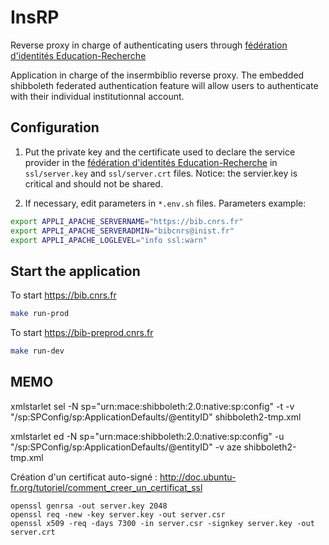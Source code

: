 # InsRP

Reverse proxy in charge of authenticating users through [fédération d'identités Education-Recherche](https://federation.renater.fr/registry?action=get_all)


Application in charge of the insermbiblio reverse proxy. The embedded shibboleth federated  authentication feature will allow users to authenticate with their individual institutionnal account.

## Configuration

1) Put the private key and the certificate used to declare the service provider in the [fédération d'identités Education-Recherche](https://federation.renater.fr/registry?action=get_all) in ``ssl/server.key`` and ``ssl/server.crt`` files.
Notice: the servier.key is critical and should not be shared.

2) If necessary, edit parameters in ``*.env.sh`` files.
Parameters example:
```bash
export APPLI_APACHE_SERVERNAME="https://bib.cnrs.fr"
export APPLI_APACHE_SERVERADMIN="bibcnrs@inist.fr"
export APPLI_APACHE_LOGLEVEL="info ssl:warn"
```

## Start the application

To start https://bib.cnrs.fr
```bash
make run-prod
```

To start https://bib-preprod.cnrs.fr
```bash
make run-dev
```

## MEMO

xmlstarlet sel -N sp="urn:mace:shibboleth:2.0:native:sp:config" -t -v "/sp:SPConfig/sp:ApplicationDefaults/@entityID" shibboleth2-tmp.xml

xmlstarlet ed -N sp="urn:mace:shibboleth:2.0:native:sp:config" -u "/sp:SPConfig/sp:ApplicationDefaults/@entityID" -v aze shibboleth2-tmp.xml

Création d'un certificat auto-signé :
http://doc.ubuntu-fr.org/tutoriel/comment_creer_un_certificat_ssl

```
openssl genrsa -out server.key 2048
openssl req -new -key server.key -out server.csr
openssl x509 -req -days 7300 -in server.csr -signkey server.key -out server.crt
```

